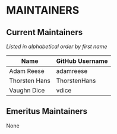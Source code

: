 # MAINTAINERS

## Current Maintainers

_Listed in alphabetical order by first name_

| Name | GitHub Username |
| --- | --- |
| Adam Reese | adamreese |
| Thorsten Hans | ThorstenHans |
| Vaughn Dice | vdice |

## Emeritus Maintainers

None